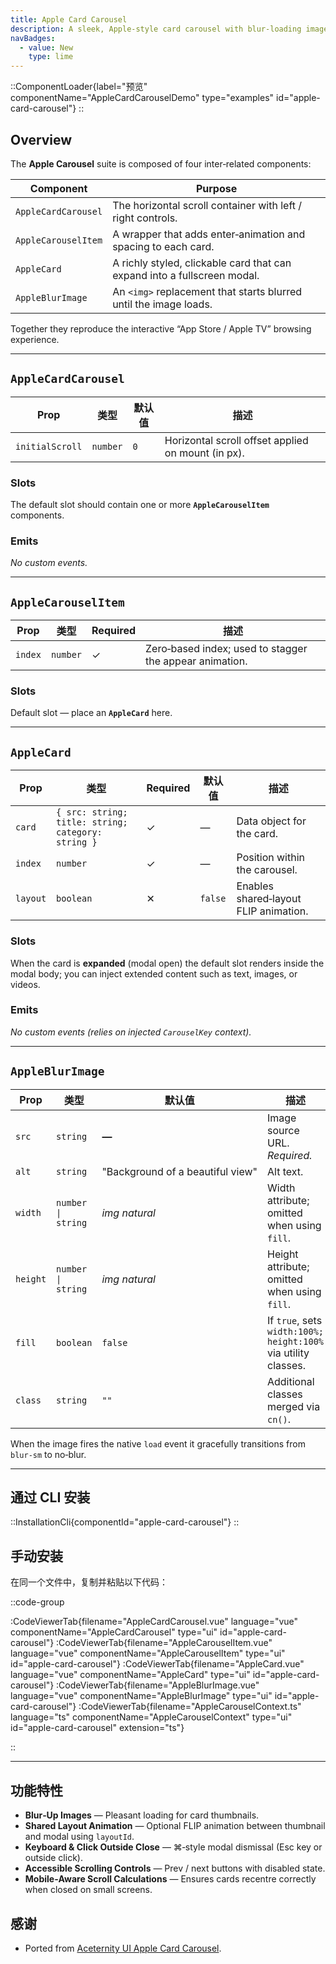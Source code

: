 ```yaml
---
title: Apple Card Carousel
description: A sleek, Apple‑style card carousel with blur‑loading images, modal expansion, and smooth scrolling controls.
navBadges:
  - value: New
    type: lime
---
```


::ComponentLoader{label="预览" componentName="AppleCardCarouselDemo" type="examples" id="apple-card-carousel"}
::

## Overview

The **Apple Carousel** suite is composed of four inter‑related components:

| Component           | Purpose                                                                  |
| ------------------- | ------------------------------------------------------------------------ |
| `AppleCardCarousel` | The horizontal scroll container with left / right controls.              |
| `AppleCarouselItem` | A wrapper that adds enter‑animation and spacing to each card.            |
| `AppleCard`         | A richly styled, clickable card that can expand into a fullscreen modal. |
| `AppleBlurImage`    | An `<img>` replacement that starts blurred until the image loads.        |

Together they reproduce the interactive “App Store / Apple TV” browsing experience.

---

## `AppleCardCarousel`

| Prop            | 类型     | 默认值 | 描述                                               |
| --------------- | -------- | ------ | -------------------------------------------------- |
| `initialScroll` | `number` | `0`    | Horizontal scroll offset applied on mount (in px). |

### Slots

The default slot should contain one or more **`AppleCarouselItem`** components.

### Emits

_No custom events._

---

## `AppleCarouselItem`

| Prop    | 类型     | Required | 描述                                                    |
| ------- | -------- | -------- | ------------------------------------------------------- |
| `index` | `number` | ✓        | Zero‑based index; used to stagger the appear animation. |

### Slots

Default slot — place an **`AppleCard`** here.

---

## `AppleCard`

| Prop     | 类型                                               | Required | 默认值  | 描述                                  |
| -------- | -------------------------------------------------- | -------- | ------- | ------------------------------------- |
| `card`   | `{ src: string; title: string; category: string }` | ✓        | —       | Data object for the card.             |
| `index`  | `number`                                           | ✓        | —       | Position within the carousel.         |
| `layout` | `boolean`                                          | ✕        | `false` | Enables shared‑layout FLIP animation. |

### Slots

When the card is **expanded** (modal open) the default slot renders inside the modal body; you can inject extended content such as text, images, or videos.

### Emits

_No custom events (relies on injected `CarouselKey` context)._

---

## `AppleBlurImage`

| Prop     | 类型               | 默认值                           | 描述                                                           |
| -------- | ------------------ | -------------------------------- | -------------------------------------------------------------- |
| `src`    | `string`           | **—**                            | Image source URL. _Required._                                  |
| `alt`    | `string`           | "Background of a beautiful view" | Alt text.                                                      |
| `width`  | `number \| string` | _img natural_                    | Width attribute; omitted when using `fill`.                    |
| `height` | `number \| string` | _img natural_                    | Height attribute; omitted when using `fill`.                   |
| `fill`   | `boolean`          | `false`                          | If `true`, sets `width:100%; height:100%` via utility classes. |
| `class`  | `string`           | `""`                             | Additional classes merged via `cn()`.                          |

When the image fires the native `load` event it gracefully transitions from `blur-sm` to no‑blur.

---

## 通过 CLI 安装

::InstallationCli{componentId="apple-card-carousel"}
::

## 手动安装

在同一个文件中，复制并粘贴以下代码：

::code-group

:CodeViewerTab{filename="AppleCardCarousel.vue" language="vue" componentName="AppleCardCarousel" type="ui" id="apple-card-carousel"}
:CodeViewerTab{filename="AppleCarouselItem.vue" language="vue" componentName="AppleCarouselItem" type="ui" id="apple-card-carousel"}
:CodeViewerTab{filename="AppleCard.vue" language="vue" componentName="AppleCard" type="ui" id="apple-card-carousel"}
:CodeViewerTab{filename="AppleBlurImage.vue" language="vue" componentName="AppleBlurImage" type="ui" id="apple-card-carousel"}
:CodeViewerTab{filename="AppleCarouselContext.ts" language="ts" componentName="AppleCarouselContext" type="ui" id="apple-card-carousel" extension="ts"}

::

---

## 功能特性

- **Blur‑Up Images** &mdash; Pleasant loading for card thumbnails.
- **Shared Layout Animation** &mdash; Optional FLIP animation between thumbnail and modal using `layoutId`.
- **Keyboard & Click Outside Close** &mdash; ⌘‑style modal dismissal (Esc key or outside click).
- **Accessible Scrolling Controls** &mdash; Prev / next buttons with disabled state.
- **Mobile‑Aware Scroll Calculations** &mdash; Ensures cards recentre correctly when closed on small screens.

## 感谢

- Ported from [Aceternity UI Apple Card Carousel](https://ui.aceternity.com/components/apple-cards-carousel).
